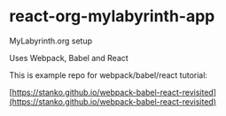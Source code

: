 # react-org-mylabyrinth-app

MyLabyrinth.org setup

Uses Webpack, Babel and React

This is example repo for webpack/babel/react tutorial:

[https://stanko.github.io/webpack-babel-react-revisited](https://stanko.github.io/webpack-babel-react-revisited)
